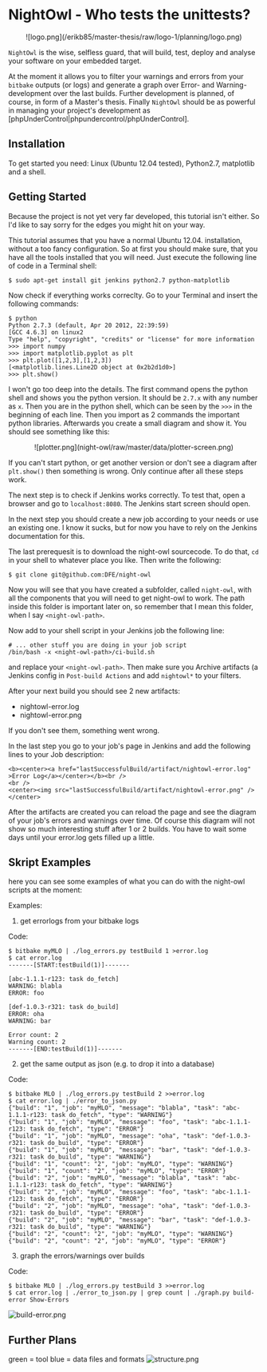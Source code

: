 NightOwl - Who tests the unittests?
===================================

<center>![logo.png](/erikb85/master-thesis/raw/logo-1/planning/logo.png)</center>

`NightOwl` is the wise, selfless guard, that will build, test, deploy and
analyse your software on your embedded target.

At the moment it allows you to filter your warnings and errors from your
`bitbake` outputs (or logs) and generate a graph over Error- and Warning-
development over the last builds. Further development is planned, of course,
in form of a Master's thesis. Finally `NightOwl` should be as powerful in
managing your project's development as
[phpUnderControl|phpundercontrol/phpUnderControl].

Installation
------------

To get started you need: Linux (Ubuntu 12.04 tested), Python2.7, matplotlib
and a shell.


Getting Started
---------------

Because the project is not yet very far developed, this tutorial isn't either.
So I'd like to say sorry for the edges you might hit on your way.

This tutorial assumes that you have a normal Ubuntu 12.04. installation,
without a too fancy configuration. So at first you should make sure,
that you have all the tools installed that you will need. Just execute
the following line of code in a Terminal shell:

    $ sudo apt-get install git jenkins python2.7 python-matplotlib

Now check if everything works correclty. Go to your Terminal and insert the
following commands:

    $ python
    Python 2.7.3 (default, Apr 20 2012, 22:39:59) 
    [GCC 4.6.3] on linux2
    Type "help", "copyright", "credits" or "license" for more information
    >>> import numpy
    >>> import matplotlib.pyplot as plt
    >>> plt.plot([1,2,3],[1,2,3])
    [<matplotlib.lines.Line2D object at 0x2b2d1d0>]
    >>> plt.show()

I won't go too deep into the details. The first command opens the python shell
and shows you the python version. It should be `2.7.x` with any number as `x`.
Then you are in the python shell, which can be seen by the `>>>` in the
beginning of each line. Then you import as 2 commands the important python
libraries. Afterwards you create a small diagram and show it. You should see
something like this:

<center>![plotter.png](night-owl/raw/master/data/plotter-screen.png)</center>

If you can't start python, or get another version or don't see a diagram after
`plt.show()` then something is wrong. Only continue after all these steps work.

The next step is to check if Jenkins works correctly. To test that, open a
browser and go to `localhost:8080`. The Jenkins start screen should open.

In the next step you should create a new job according to your needs or use
an existing one. I know it sucks, but for now you have to rely on the Jenkins 
documentation for this.

The last prerequesit is to download the night-owl sourcecode. To do that, `cd`
in your shell to whatever place you like. Then write the following:

    $ git clone git@github.com:DFE/night-owl

Now you will see that you have created a subfolder, called `night-owl`, with
all the components that you will need to get night-owl to work. The path
inside this folder is important later on, so remember that I mean this folder,
when I say `<night-owl-path>`.

Now add to your shell script in your Jenkins job the following line:

    # ... other stuff you are doing in your job script
    /bin/bash -x <night-owl-path>/ci-build.sh

and replace your `<night-owl-path>`. Then make sure you Archive artifacts (a
Jenkins config in `Post-build Actions` and add `nightowl*` to your filters.

After your next build you should see 2 new artifacts:

  * nightowl-error.log
  * nightowl-error.png

If you don't see them, something went wrong.

In the last step you go to your job's page in Jenkins and add the following
lines to your Job description:

    <b><center><a href="lastSuccessfulBuild/artifact/nightowl-error.log" >Error Log</a></center></b><br />
    <br />
    <center><img src="lastSuccessfulBuild/artifact/nightowl-error.png" /></center>

After the artifacts are created you can reload the page and see the diagram of
your job's errors and warnings over time. Of course this diagram will not show
so much interesting stuff after 1 or 2 builds. You have to wait some days
until your error.log gets filled up a little.

Skript Examples
---------------

here you can see some examples of what you can do with the night-owl scripts
at the moment:

Examples:

  1. get errorlogs from your bitbake logs

Code:

    $ bitbake myMLO | ./log_errors.py testBuild 1 >error.log
    $ cat error.log
    -------[START:testBuild(1)]-------

    [abc-1.1.1-r123: task do_fetch]
    WARNING: blabla
    ERROR: foo

    [def-1.0.3-r321: task do_build]
    ERROR: oha
    WARNING: bar

    Error count: 2
    Warning count: 2
    -------[END:testBuild(1)]-------

  2. get the same output as json (e.g. to drop it into a database)

Code:

    $ bitbake MLO | ./log_errors.py testBuild 2 >>error.log
    $ cat error.log | ./error_to_json.py
    {"build": "1", "job": "myMLO", "message": "blabla", "task": "abc-1.1.1-r123: task do_fetch", "type": "WARNING"}
    {"build": "1", "job": "myMLO", "message": "foo", "task": "abc-1.1.1-r123: task do_fetch", "type": "ERROR"}
    {"build": "1", "job": "myMLO", "message": "oha", "task": "def-1.0.3-r321: task do_build", "type": "ERROR"}
    {"build": "1", "job": "myMLO", "message": "bar", "task": "def-1.0.3-r321: task do_build", "type": "WARNING"}
    {"build": "1", "count": "2", "job": "myMLO", "type": "WARNING"}
    {"build": "1", "count": "2", "job": "myMLO", "type": "ERROR"}
    {"build": "2", "job": "myMLO", "message": "blabla", "task": "abc-1.1.1-r123: task do_fetch", "type": "WARNING"}
    {"build": "2", "job": "myMLO", "message": "foo", "task": "abc-1.1.1-r123: task do_fetch", "type": "ERROR"}
    {"build": "2", "job": "myMLO", "message": "oha", "task": "def-1.0.3-r321: task do_build", "type": "ERROR"}
    {"build": "2", "job": "myMLO", "message": "bar", "task": "def-1.0.3-r321: task do_build", "type": "WARNING"}
    {"build": "2", "count": "2", "job": "myMLO", "type": "WARNING"}
    {"build": "2", "count": "2", "job": "myMLO", "type": "ERROR"}

  3. graph the errors/warnings over builds

Code:

    $ bitbake MLO | ./log_errors.py testBuild 3 >>error.log
    $ cat error.log | ./error_to_json.py | grep count | ./graph.py build-error Show-Errors

![build-error.png](night-owl/raw/master/data/build-error.png)

Further Plans
-------------

green = tool
blue = data files and formats
![structure.png](/erikb85/master-thesis/raw/struct-1/planning/system-structure.png)
